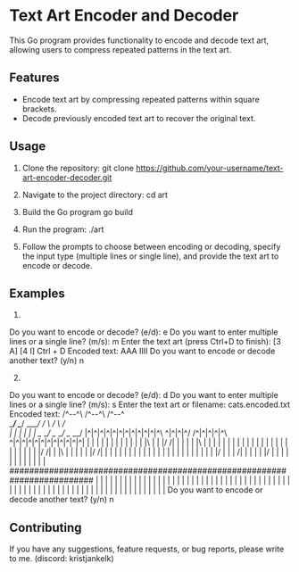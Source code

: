 # Text Art Encoder and Decoder

This Go program provides functionality to encode and decode text art, allowing users to compress repeated patterns in the text art.

## Features

- Encode text art by compressing repeated patterns within square brackets.
- Decode previously encoded text art to recover the original text.

## Usage

1. Clone the repository:
      git clone https://github.com/your-username/text-art-encoder-decoder.git

2. Navigate to the project directory:
      cd art

3. Build the Go program
      go build

4. Run the program:
  ./art

5. Follow the prompts to choose between encoding or decoding, specify the input type (multiple lines or single line), and provide the text art to encode or decode.

## Examples
1. 
Do you want to encode or decode? (e/d): e
Do you want to enter multiple lines or a single line? (m/s): m
Enter the text art (press Ctrl+D to finish):
[3 A]
[4 I]
Ctrl + D
Encoded text:
AAA
IIII
Do you want to encode or decode another text? (y/n)
n

2. 
Do you want to encode or decode? (e/d): d
Do you want to enter multiple lines or a single line? (m/s): s
Enter the text art or filename:
cats.encoded.txt
Encoded text:
                      /^--^\     /^--^\     /^--^\
                      \____/     \____/     \____/
                     /      \   /      \   /      \
                    |        | |        | |        |
                     \__  __/   \__  __/   \__  __/
|^|^|^|^|^|^|^|^|^|^|^|^\ \^|^|^|^/ /^|^|^|^|^\ \^|^|^|^|^|^|^|^|^|^|^|^|
| | | | | | | | | | | | |\ \| | |/ /| | | | | |\ \| | | | | | | | | | | |
| | | | | | | | | | | | |/ /| | |\ \| | | | | |/ /| | | | | | | | | | | |
| | | | | | | | | | | | |\/ | | | \/| | | | | |\/ | | | | | | | | | | | |
#########################################################################
| | | | | | | | | | | | | | | | | | | | | | | | | | | | | | | | | | | | |
| | | | | | | | | | | | | | | | | | | | | | | | | | | | | | | | | | | | |
Do you want to encode or decode another text? (y/n)
n

## Contributing
If you have any suggestions, feature requests, or bug reports, please write to me. (discord: kristjankelk)